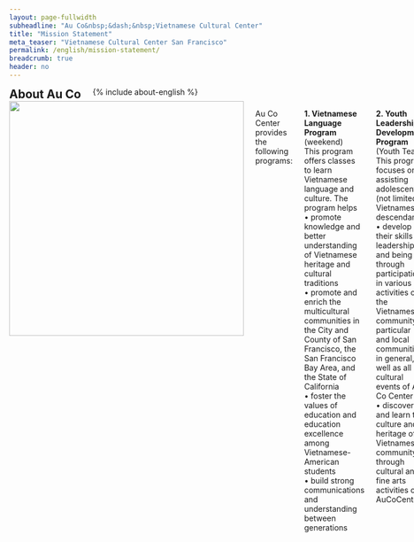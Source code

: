 ```yaml
---
layout: page-fullwidth
subheadline: "Au Co&nbsp;&dash;&nbsp;Vietnamese Cultural Center"
title: "Mission Statement"
meta_teaser: "Vietnamese Cultural Center San Francisco"
permalink: /english/mission-statement/
breadcrumb: true
header: no
---
```

<!--more-->
<div class="row">
<div class="medium-4 medium-push-8 columns">
<h2 style="margin: 0px">About Au Co</h2>
        {% include about-english %}
</div><!-- /.medium-4.columns -->
<div class="medium-8 medium-pull-4 columns" markdown="1">
<img width="424" src="{{ site.urlimg }}seaacc-logo.png">

Au  Co Center provides the following programs:

<strong>1. Vietnamese Language Program</strong> (weekend)<br />
This program offers classes to learn Vietnamese language and culture.
The program helps<br />
&bull;&nbsp;promote knowledge and better understanding of Vietnamese heritage and cultural traditions<br />
&bull;&nbsp;promote and enrich the multicultural communities in the City and County of San Francisco, the San Francisco Bay Area, and the State of California<br />
&bull;&nbsp;foster the values of education and education excellence among Vietnamese-American students<br />
&bull;&nbsp;build strong communications and understanding between generations

<strong>2. Youth Leadership Development Program</strong> (Youth Team)<br />
This program focuses on assisting adolescents (not limited to Vietnamese descendants)<br />
&bull;&nbsp;develop their skills of leadership and being led through participation in various activities of the Vietnamese community in particular and local communities in general, as well as all cultural events of Au Co Center<br />
&bull;&nbsp;discover and learn the culture and heritage of Vietnamese community through cultural and fine arts activities of AuCoCenter

</div><!-- /.row -->
